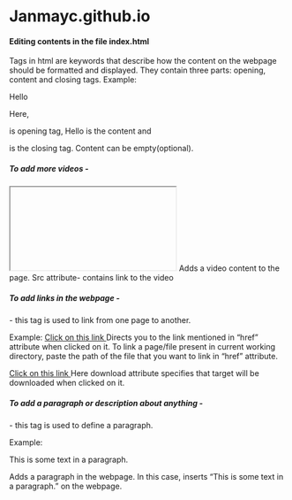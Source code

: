 # Janmayc.github.io

<h4> Editing contents in the file index.html </h4>

Tags in html are keywords that describe how the content on the webpage should be formatted and displayed. They contain three parts: opening, content and closing tags. 
Example:
<p> Hello </p>
Here, <p> is opening tag, Hello is the content and </p> is the closing tag. Content can be empty(optional).

<h5> To add more videos - </h5>
<iframe> - this tag is used to add video content in the page.

Example:
<iframe width="600" height="200" src="https://www.youtube.com/embed/7xQ0V74Sjcc" frameborder="0" allowfullscreen> </iframe>
Adds a video content to the page. Src attribute- contains link to the video

<h5> To add links in the webpage - </h5>
<a> - this tag is used to link from one page to another. 

Example:
<a href="https://www.w3schools.com"> Click on this link </a>
Directs you to the link mentioned in “href” attribute when clicked on it. To link a page/file present in current working directory, paste the path of the file that you want to link in “href” attribute.

<a href="https://www.w3schools.com" download> Click on this link </a>
Here download attribute specifies that target will be downloaded when clicked on it.

<h5>To add a paragraph or description about anything - </h5>
<p> - this tag is used to define a paragraph.

Example:
<p> This is some text in a paragraph. </p>
Adds a paragraph in the webpage. In this case, inserts “This is some text in a paragraph.” on the webpage.

